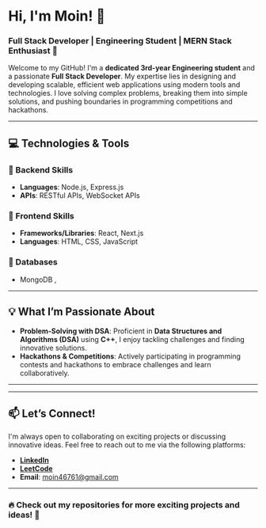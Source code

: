 # Hi, I'm Moin! 👋  
### Full Stack Developer | Engineering Student | MERN Stack Enthusiast 🚀

Welcome to my GitHub! I'm a **dedicated 3rd-year Engineering student** and a passionate **Full Stack Developer**. My expertise lies in designing and developing scalable, efficient web applications using modern tools and technologies. I love solving complex problems, breaking them into simple solutions, and pushing boundaries in programming competitions and hackathons.

---

## 💻 **Technologies & Tools**

### 🚀 Backend Skills
- **Languages**: Node.js, Express.js  
- **APIs**: RESTful APIs, WebSocket APIs  

### 🎨 Frontend Skills
- **Frameworks/Libraries**: React, Next.js  
- **Languages**: HTML, CSS, JavaScript  

### 📂 Databases
- MongoDB , 



---

## 💡 **What I’m Passionate About**
- **Problem-Solving with DSA**: Proficient in **Data Structures and Algorithms (DSA)** using **C++**, I enjoy tackling challenges and finding innovative solutions.  
- **Hackathons & Competitions**: Actively participating in programming contests and hackathons to embrace challenges and learn collaboratively.  


---



---

## 📫 **Let’s Connect!**
I'm always open to collaborating on exciting projects or discussing innovative ideas. Feel free to reach out to me via the following platforms:  

- **[LinkedIn](linkedin.com/in/moin-khan-1ba645262)**  
- **[LeetCode](https://leetcode.com/u/MoinkhanSanu/)**  
- **Email**: moin46761@gmail.com 

---

### 🔥 Check out my repositories for more exciting projects and ideas! 🚀
